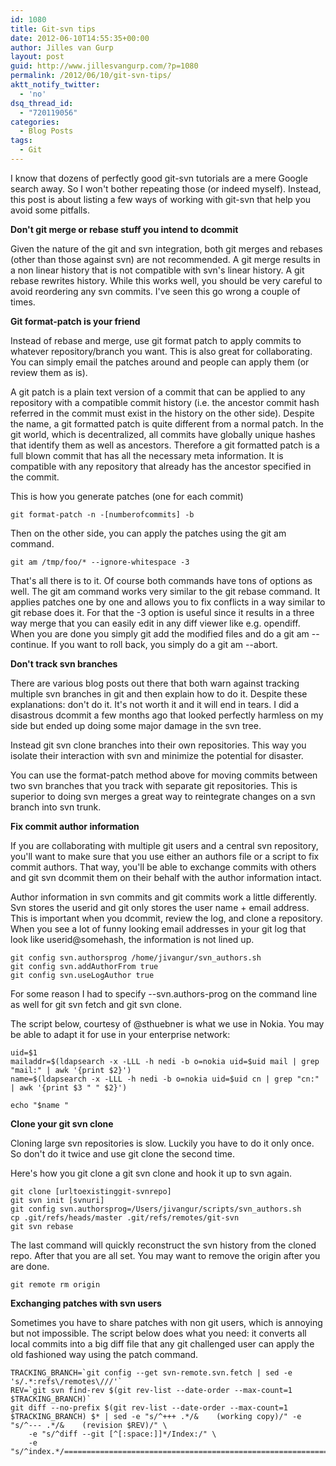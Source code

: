 ```yaml
---
id: 1080
title: Git-svn tips
date: 2012-06-10T14:55:35+00:00
author: Jilles van Gurp
layout: post
guid: http://www.jillesvangurp.com/?p=1080
permalink: /2012/06/10/git-svn-tips/
aktt_notify_twitter:
  - 'no'
dsq_thread_id:
  - "720119056"
categories:
  - Blog Posts
tags:
  - Git
---
```

I know that dozens of perfectly good git-svn tutorials are a mere Google search away. So I won't bother repeating those (or indeed myself). Instead, this post is about listing a few ways of working with git-svn that help you avoid some pitfalls.



**Don't git merge or rebase stuff you intend to dcommit**

Given the nature of the git and svn integration, both git merges and rebases (other than those against svn) are not recommended. A git merge results in a non linear history that is not compatible with svn's linear history. A git rebase rewrites history. While this works well, you should be very careful to avoid reordering any svn commits. I've seen this go wrong a couple of times.

**Git format-patch is your friend**

Instead of rebase and merge, use git format patch to apply commits to whatever repository/branch you want. This is also great for collaborating. You can simply email the patches around and people can apply them (or review them as is).

A git patch is a plain text version of a commit that can be applied to any repository with a compatible commit history (i.e. the ancestor commit hash referred in the commit must exist in the history on the other side). Despite the name, a git formatted patch is quite different from a normal patch. In the git world, which is decentralized, all commits have globally unique hashes that identify them as well as ancestors. Therefore a git formatted patch is a full blown commit that has all the necessary meta information. It is compatible with any repository that already has the ancestor specified in the commit.

This is how you generate patches (one for each commit)

```
git format-patch -n -[numberofcommits] -b
```

Then on the other side, you can apply the patches using the git am command.

```
git am /tmp/foo/* --ignore-whitespace -3
```

That's all there is to it. Of course both commands have tons of options as well. The git am command works very similar to the git rebase command. It applies patches one by one and allows you to fix conflicts in a way similar to git rebase does it. For that the -3 option is useful since it results in a three way merge that you can easily edit in any diff viewer like e.g. opendiff. When you are done you simply git add the modified files and do a git am --continue. If you want to roll back, you simply do a git am --abort.

**Don't track svn branches**

There are various blog posts out there that both warn against tracking multiple svn branches in git and then explain how to do it. Despite these explanations: don't do it. It's not worth it and it will end in tears. I did a disastrous dcommit a few months ago that looked perfectly harmless on my side but ended up doing some major damage in the svn tree.

Instead git svn clone branches into their own repositories. This way you isolate their interaction with svn and minimize the potential for disaster.

You can use the format-patch method above for moving commits between two svn branches that you track with separate git repositories. This is superior to doing svn merges a great way to reintegrate changes on a svn branch into svn trunk.

**Fix commit author information**

If you are collaborating with multiple git users and a central svn repository, you'll want to make sure that you use either an authors file or a script to fix commit authors. That way, you'll be able to exchange commits with others and git svn dcommit them on their behalf with the author information intact.

Author information in svn commits and git commits work a little differently. Svn stores the userid and git only stores the user name + email address. This is important when you dcommit, review the log, and clone a repository. When you see a lot of funny looking email addresses in your git log that look like userid@somehash, the information is not lined up.

```
git config svn.authorsprog /home/jivangur/svn_authors.sh
git config svn.addAuthorFrom true
git config svn.useLogAuthor true
```

For some reason I had to specify --svn.authors-prog on the command line as well for git svn fetch and git svn clone.

The script below, courtesy of @sthuebner is what we use in Nokia. You may be able to adapt it for use in your enterprise network:

```
uid=$1
mailaddr=$(ldapsearch -x -LLL -h nedi -b o=nokia uid=$uid mail | grep "mail:" | awk '{print $2}')
name=$(ldapsearch -x -LLL -h nedi -b o=nokia uid=$uid cn | grep "cn:" | awk '{print $3 " " $2}')

echo "$name "
```

**Clone your git svn clone**

Cloning large svn repositories is slow. Luckily you have to do it only once. So don't do it twice and use git clone the second time.

Here's how you git clone a git svn clone and hook it up to svn again.

```
git clone [urltoexistinggit-svnrepo]
git svn init [svnuri]
git config svn.authorsprog=/Users/jivangur/scripts/svn_authors.sh
cp .git/refs/heads/master .git/refs/remotes/git-svn
git svn rebase
```

The last command will quickly reconstruct the svn history from the cloned repo. After that you are all set. You may want to remove the origin after you are done.

```
git remote rm origin
```

**Exchanging patches with svn users**

Sometimes you have to share patches with non git users, which is annoying but not impossible. The script below does what you need: it converts all local commits into a big diff file that any git challenged user can apply the old fashioned way using the patch command.

```
TRACKING_BRANCH=`git config --get svn-remote.svn.fetch | sed -e 's/.*:refs\/remotes\///'`
REV=`git svn find-rev $(git rev-list --date-order --max-count=1 $TRACKING_BRANCH)`
git diff --no-prefix $(git rev-list --date-order --max-count=1 $TRACKING_BRANCH) $* | sed -e "s/^+++ .*/&    (working copy)/" -e "s/^--- .*/&    (revision $REV)/" \
    -e "s/^diff --git [^[:space:]]*/Index:/" \
    -e "s/^index.*/===================================================================/"
```
